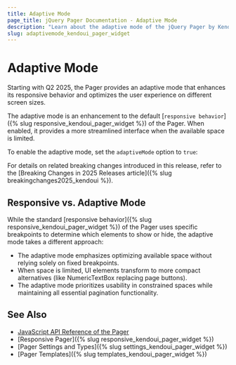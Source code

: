 ```yaml
---
title: Adaptive Mode
page_title: jQuery Pager Documentation - Adaptive Mode
description: "Learn about the adaptive mode of the jQuery Pager by Kendo UI and how it enhances the responsive behavior of the component."
slug: adaptivemode_kendoui_pager_widget
---
```


# Adaptive Mode

Starting with Q2 2025, the Pager provides an adaptive mode that enhances its responsive behavior and optimizes the user experience on different screen sizes.

The adaptive mode is an enhancement to the default [`responsive behavior`]({% slug responsive_kendoui_pager_widget %}) of the Pager. When enabled, it provides a more streamlined interface when the available space is limited.

To enable the adaptive mode, set the `adaptiveMode` option to `true`:

<demo metaUrl="pager/adaptive-mode/" height="600"></demo>

For details on related breaking changes introduced in this release, refer to the [Breaking Changes in 2025 Releases article]({% slug breakingchanges2025_kendoui %}).

## Responsive vs. Adaptive Mode

While the standard [responsive behavior]({% slug responsive_kendoui_pager_widget %}) of the Pager uses specific breakpoints to determine which elements to show or hide, the adaptive mode takes a different approach:

* The adaptive mode emphasizes optimizing available space without relying solely on fixed breakpoints.
* When space is limited, UI elements transform to more compact alternatives (like NumericTextBox replacing page buttons).
* The adaptive mode prioritizes usability in constrained spaces while maintaining all essential pagination functionality.

## See Also

* [JavaScript API Reference of the Pager](/api/javascript/ui/pager)
* [Responsive Pager]({% slug responsive_kendoui_pager_widget %})
* [Pager Settings and Types]({% slug settings_kendoui_pager_widget %})
* [Pager Templates]({% slug templates_kendoui_pager_widget %})
